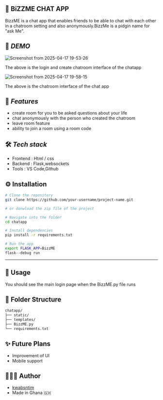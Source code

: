 ## 🌟 BiZZME CHAT APP 
BizzME is a chat app that enables friends to be able to chat with each other in a chatroom setting and also anonymously.BizzMe is a pidgin name for "ask Me".

##  📸 *DEMO*
![Screenshot from 2025-04-17 19-53-26](https://github.com/user-attachments/assets/ae1f59fb-c852-42c7-9e60-89ffe02bd5cd)

The above is the login and create chatroom interface of the chatapp


![Screenshot from 2025-04-17 19-58-15](https://github.com/user-attachments/assets/6b355a8a-5cfa-4fae-b5ca-8d3d99322cd5)


The above is the chatroom interface of the chat app

## 🚀 *Features* 
- create room for you to be asked questions about your life 
- chat anonymously with the person who created the chatroom
- leave room feature
- ability to join a room using a room code

##  🛠️ *Tech stack*

- Frontend : Html / css
- Backend : Flask,websockets
- Tools : VS Code,Github

## ⚙️ Installation 

```bash
# Clone the repository
git clone https://github.com/your-username/project-name.git

# or donwload the zip file of the project

# Navigate into the folder
cd chatapp

# Install dependencies
pip install -r requirements.txt

# Run the app
export FLASK_APP=BizzME
flask--debug run 
```

---
## 🧪 Usage
You should see the main login page when the BizzME.py file runs 

## 📁 Folder Structure

```bash
chatapp/
├── static/
├── templates/
├── BizzME.py
└── requirements.txt
```
## ✨ Future Plans
- Improvement of UI
- Mobile support

## 👨🏽‍💻 Author

- [kwabsntim](https://github.com/kwabsntim) 
- Made in Ghana 🇬🇭
